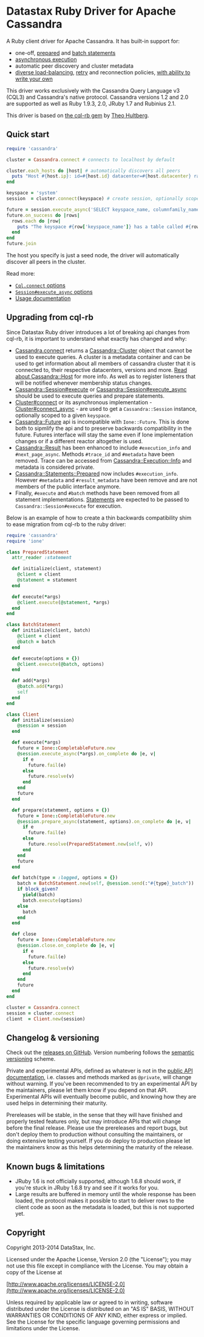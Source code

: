 # Datastax Ruby Driver for Apache Cassandra

A Ruby client driver for Apache Cassandra. It has built-in support for:

* one-off, [prepared](/features/prepared_statements/) and [batch statements](/features/batch_statements/)
* [asynchronous execution](/features/asynchronous_io/)
* automatic peer discovery and cluster metadata
* [diverse load-balancing](/features/load_balancing/), [retry](/features/retry_policies/) and reconnection policies, [with ability to write your own](/features/load_balancing/implementing_a_policy/)

This driver works exclusively with the Cassandra Query Language v3 (CQL3) and Cassandra's native protocol. Cassandra versions 1.2 and 2.0 are supported as well as Ruby 1.9.3, 2.0, JRuby 1.7 and Rubinius 2.1.

This driver is based on [the cql-rb gem](https://github.com/iconara/cql-rb) by [Theo Hultberg](https://github.com/iconara).

## Quick start

```ruby
require 'cassandra'

cluster = Cassandra.connect # connects to localhost by default

cluster.each_hosts do |host| # automatically discovers all peers
  puts "Host #{host.ip}: id=#{host.id} datacenter=#{host.datacenter} rack=#{host.rack}"
end

keyspace = 'system'
session  = cluster.connect(keyspace) # create session, optionally scoped to a keyspace, to execute queries

future = session.execute_async('SELECT keyspace_name, columnfamily_name FROM schema_columnfamilies') # fully asynchronous api
future.on_success do |rows|
  rows.each do |row|
    puts "The keyspace #{row['keyspace_name']} has a table called #{row['columnfamily_name']}"
  end
end
future.join
```

The host you specify is just a seed node, the driver will automatically discover all peers in the cluster.

Read more:

* [`Cql.connect` options](/api/#connect-class_method)
* [`Session#execute_async` options](/api/session/#execute_async-instance_method)
* [Usage documentation](/features)

## Upgrading from cql-rb

Since Datastax Ruby driver introduces a lot of breaking api changes from cql-rb, it is important to understand what exactly has changed and why:

* [Cassandra.connect](/api/#connect-class_method) returns a [Cassandra::Cluster](/api/cluster/) object that cannot be used to execute queries. A cluster is a metadata container and can be used to get information about all members of cassandra cluster that it is connected to, their respective datacenters, versions and more. [Read about Cassandra::Host](/api/host/) for more info. As well as to register listeners that will be notified whenever membership status changes.
* [Cassandra::Session#execute](/api/session/#execute-instance_method) or [Cassandra::Session#execute_async](/api/session/#execute_async-instance_method) should be used to execute queries and prepare statements.
* [Cluster#connect](/api/cluster/#connect-instance_method) or its asynchronous implementation - [Cluster#connect_async](/api/cluster/#connect_async-instance_method) - are used to get a `Cassandra::Session` instance, optionally scoped to a given `keyspace`.
* [Cassandra::Future](/api/future/) api is incompatible with `Ione::Future`. This is done both to sipmlify the api and to preserve backwards compatibility in the future. Futures interface will stay the same even if Ione implementation changes or if a different reactor altogether is used.
* [Cassandra::Result](/api/result/) has been enhanced to include `#execution_info` and `#next_page_async`. Methods `#trace_id` and `#metadata` have been removed. Trace can be accessed from [Cassandra::Execution::Info](/api/execution/info/) and metadata is considered private.
* [Cassandra::Statements::Prepared](/api/statements/prepared/) now includes `#execution_info`. However `#metadata` and `#result_metadata` have been remove and are not members of the public interface anymore.
* Finally, `#execute` and `#batch` methods have been removed from all statement implementations. [Statements](/api/statements/) are expected to be passed to `Cassandra::Session#execute` for execution.

Below is an example of how to create a thin backwards compatibility shim to ease migration from cql-rb to the ruby driver:

```ruby
require 'cassandra'
require 'ione'

class PreparedStatement
  attr_reader :statement

  def initialize(client, statement)
    @client = client
    @statement = statement
  end

  def execute(*args)
    @client.execute(@statement, *args)
  end
end

class BatchStatement
  def initialize(client, batch)
    @client = client
    @batch = batch
  end

  def execute(options = {})
    @client.execute(@batch, options)
  end

  def add(*args)
    @batch.add(*args)
    self
  end
end

class Client
  def initialize(session)
    @session = session
  end

  def execute(*args)
    future = Ione::CompletableFuture.new
    @session.execute_async(*args).on_complete do |e, v|
      if e
        future.fail(e)
      else
        future.resolve(v)
      end
    end
    future
  end

  def prepare(statement, options = {})
    future = Ione::CompletableFuture.new
    @session.prepare_async(statement, options).on_complete do |e, v|
      if e
        future.fail(e)
      else
        future.resolve(PreparedStatement.new(self, v))
      end
    end
    future
  end

  def batch(type = :logged, options = {})
    batch = BatchStatement.new(self, @session.send(:"#{type}_batch"))
    if block_given?
      yield(batch)
      batch.execute(options)
    else
      batch
    end
  end

  def close
    future = Ione::CompletableFuture.new
    @session.close.on_complete do |e, v|
      if e
        future.fail(e)
      else
        future.resolve(v)
      end
    end
    future
  end
end

cluster = Cassandra.connect
session = cluster.connect
client  = Client.new(session)
```

## Changelog & versioning

Check out the [releases on GitHub](https://github.com/datastax/ruby-driver/releases). Version numbering follows the [semantic versioning](http://semver.org/) scheme.

Private and experimental APIs, defined as whatever is not in the [public API documentation][1], i.e. classes and methods marked as `@private`, will change without warning. If you've been recommended to try an experimental API by the maintainers, please let them know if you depend on that API. Experimental APIs will eventually become public, and knowing how they are used helps in determining their maturity.

Prereleases will be stable, in the sense that they will have finished and properly tested features only, but may introduce APIs that will change before the final release. Please use the prereleases and report bugs, but don't deploy them to production without consulting the maintainers, or doing extensive testing yourself. If you do deploy to production please let the maintainers know as this helps determining the maturity of the release.

## Known bugs & limitations

* JRuby 1.6 is not officially supported, although 1.6.8 should work, if you're stuck in JRuby 1.6.8 try and see if it works for you.
* Large results are buffered in memory until the whole response has been loaded, the protocol makes it possible to start to deliver rows to the client code as soon as the metadata is loaded, but this is not supported yet.

## Copyright

Copyright 2013-2014 DataStax, Inc.

Licensed under the Apache License, Version 2.0 (the "License"); you may not use this file except in compliance with the License. You may obtain a copy of the License at

[http://www.apache.org/licenses/LICENSE-2.0](http://www.apache.org/licenses/LICENSE-2.0)

Unless required by applicable law or agreed to in writing, software distributed under the License is distributed on an "AS IS" BASIS, WITHOUT WARRANTIES OR CONDITIONS OF ANY KIND, either express or implied. See the License for the specific language governing permissions and limitations under the License.

  [1]: http://datastax.github.io/ruby-driver/api
